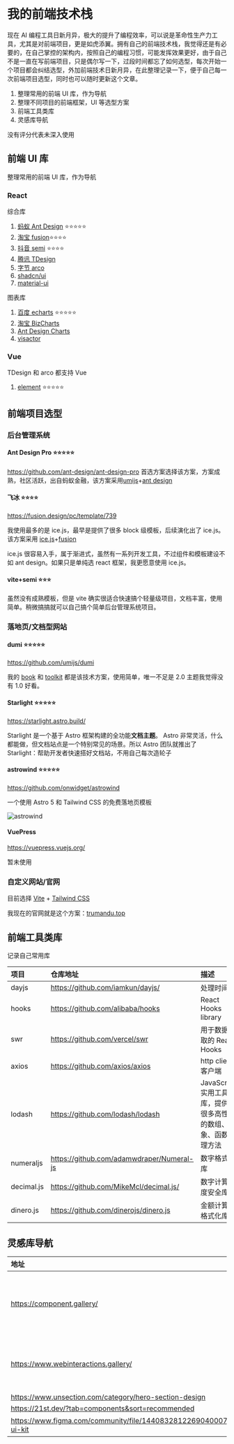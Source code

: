 # 我的前端技术栈

现在 AI 编程工具日新月异，极大的提升了编程效率，可以说是革命性生产力工具，尤其是对前端项目，更是如虎添翼。拥有自己的前端技术栈，我觉得还是有必要的，在自己掌控的架构内，按照自己的编程习惯，可能发挥效果更好，由于自己不是一直在写前端项目，只是偶尔写一下，过段时间都忘了如何选型，每次开始一个项目都会纠结选型，外加前端技术日新月异，在此整理记录一下，便于自己每一次前端项目选型，同时也可以随时更新这个文章。

1. 整理常用的前端 UI 库，作为导航
2. 整理不同项目的前端框架，UI 等选型方案
3. 前端工具类库
4. 灵感库导航

没有评分代表未深入使用

## 前端 UI 库

整理常用的前端 UI 库，作为导航

### React

综合库

1. [蚂蚁 Ant Design](https://ant.design/components/overview-cn/) ⭐⭐⭐⭐⭐
2. [淘宝 fusion](https://fusion.design/pc/doc/component/102?themeid=2)⭐⭐⭐⭐
3. [抖音 semi](https://semi.design/zh-CN/start/getting-started) ⭐⭐⭐⭐
4. [腾讯 TDesign](https://tdesign.tencent.com/react/getting-started)
5. [字节 arco](https://arco.design/react/docs/start)
6. [shadcn/ui](https://ui.shadcn.com/docs/components/accordion)
7. [material-ui](https://mui.com/material-ui/all-components/)

图表库

1. [百度 echarts](https://echarts.apache.org/handbook/en/get-started/) ⭐⭐⭐⭐⭐
2. [淘宝 BizCharts](https://github.com/alibaba/BizCharts)
3. [Ant Design Charts](https://ant-design-charts.antgroup.com/)
4. [visactor](https://www.visactor.io/vchart/example)

### Vue

TDesign 和 arco 都支持 Vue

1. [element](https://github.com/ElemeFE/element) ⭐⭐⭐⭐⭐

## 前端项目选型

### 后台管理系统

#### Ant Design Pro ⭐⭐⭐⭐⭐

https://github.com/ant-design/ant-design-pro
首选方案选择该方案，方案成熟，社区活跃，出自蚂蚁金融，该方案采用[umijs](https://umijs.org/)+[ant design ](https://ant.design/components/overview-cn/)

#### 飞冰 ⭐⭐⭐⭐

https://fusion.design/pc/template/739

我使用最多的是 ice.js，最早是提供了很多 block 级模板，后续演化出了 ice.js。
该方案采用 [ice.js](https://v3.ice.work/docs/guide/start/)+[fusion](https://fusion.design/pc/doc/component/102?themeid=2)

ice.js 很容易入手，属于渐进式，虽然有一系列开发工具，不过组件和模板建设不如 ant design。如果只是单纯选 react 框架，我更愿意使用 ice.js。

#### vite+semi ⭐⭐⭐

虽然没有成熟模板，但是 vite 确实很适合快速搞个轻量级项目，文档丰富，使用简单。稍微搞搞就可以自己搞个简单后台管理系统项目。

### 落地页/文档型网站

#### dumi ⭐⭐⭐⭐⭐

https://github.com/umijs/dumi

我的 [book](https://book.trumandu.top/) 和 [toolkit](https://toolkit.trumandu.top/) 都是该技术方案，使用简单，唯一不足是 2.0 主题我觉得没有 1.0 好看。

#### Starlight ⭐⭐⭐⭐⭐

https://starlight.astro.build/

Starlight 是一个基于 Astro 框架构建的全功能**文档主题**。 Astro 非常灵活，什么都能做，但文档站点是一个特别常见的场景。所以 Astro 团队就推出了 Starlight：帮助开发者快速搭好文档站，不用自己每次造轮子

#### astrowind ⭐⭐⭐⭐⭐

https://github.com/onwidget/astrowind

一个使用 Astro 5 和 Tailwind CSS 的免费落地页模板

![astrowind](https://static.trumandu.top/yank-note-picgo-img-20250414201109.png)

#### VuePress

https://vuepress.vuejs.org/

暂未使用

### 自定义网站/官网

目前选择 [Vite](https://vite.dev/) + [Tailwind CSS](https://tailwindcss.com/)

我现在的官网就是这个方案：[trumandu.top](https://www.trumandu.top/)

## 前端工具类库

记录自己常用库

| 项目       | 仓库地址                                  | 描述                                                              |
| :--------- | :---------------------------------------- | :---------------------------------------------------------------- |
| dayjs      | https://github.com/iamkun/dayjs/          | 处理时间库                                                        |
| hooks      | https://github.com/alibaba/hooks          | React Hooks library                                               |
| swr        | https://github.com/vercel/swr             | 用于数据获取的 React Hooks                                        |
| axios      | https://github.com/axios/axios            | http client 客户端                                                |
| lodash     | https://github.com/lodash/lodash          | JavaScript 实用工具库，提供了很多高性能的数组、对象、函数处理方法 |
| numeraljs  | https://github.com/adamwdraper/Numeral-js | 数字格式化库                                                      |
| decimal.js | https://github.com/MikeMcl/decimal.js/    | 数字计算精度安全库                                                |
| dinero.js  | https://github.com/dinerojs/dinero.js     | 金额计算与格式化库                                                |

## 灵感库导航

| 地址                                                                    | 描述                                                   |
| :---------------------------------------------------------------------- | :----------------------------------------------------- |
| https://component.gallery/                                              | 网站中包含清晰的组件用途和介绍、优秀的设计系统文件资源 |
| https://www.webinteractions.gallery/                                    | Collection of Web Animations from All Over the Web     |
| https://www.unsection.com/category/hero-section-design                  |                                                        |
| https://21st.dev/?tab=components&sort=recommended                       | --                                                     |
| https://www.figma.com/community/file/1440832812269040007/windows-ui-kit | window UI 设计                                         |
